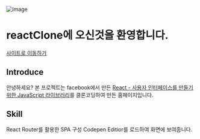 ![image](https://user-images.githubusercontent.com/80259925/118589910-50ba3200-b7dc-11eb-976b-85ce56d7a08c.png)

# reactClone에 오신것을 환영합니다.
[사이트로 이동하기](https://zerozoo-front.github.io/reactClone/#/)

## Introduce
안녕하세요? 본 프로젝트는 facebook에서 만든 [React - 사용자 인터페이스를 만들기 위한 
JavaScript 라이브러리](https://ko.reactjs.org/)를 클론코딩하여 만든 홈페이지입니다.

## Skill
React Router를 활용한 SPA 구성
Codepen Editior를 로드하여 화면에 보여줍니다.
